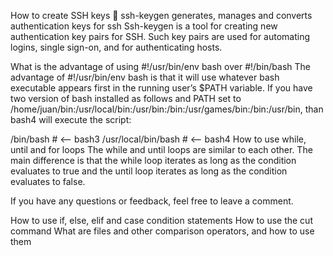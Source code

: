 How to create SSH keys 🔑
ssh-keygen generates, manages and converts authentication keys for ssh Ssh-keygen is a tool for creating new authentication key pairs for SSH. Such key pairs are used for automating logins, single sign-on, and for authenticating hosts.

What is the advantage of using #!/usr/bin/env bash over #!/bin/bash
The advantage of #!/usr/bin/env bash is that it will use whatever bash executable appears first in the running user’s $PATH variable. If you have two version of bash installed as follows and PATH set to /home/juan/bin:/usr/local/bin:/usr/bin:/bin:/usr/games/bin:/bin:/usr/bin, than bash4 will execute the script:

/bin/bash # <-- bash3
/usr/local/bin/bash # <-- bash4
How to use while, until and for loops
The while and until loops are similar to each other. The main difference is that the while loop iterates as long as the condition evaluates to true and the until loop iterates as long as the condition evaluates to false.

If you have any questions or feedback, feel free to leave a comment.

How to use if, else, elif and case condition statements
How to use the cut command
What are files and other comparison operators, and how to use them

